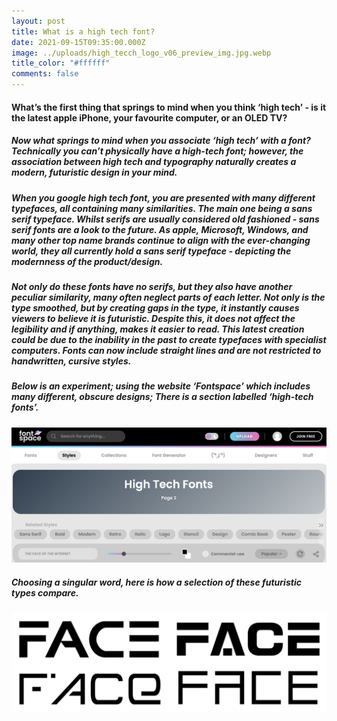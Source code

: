 ```yaml
---
layout: post
title: What is a high tech font?
date: 2021-09-15T09:35:00.000Z
image: ../uploads/high_tecch_logo_v06_preview_img.jpg.webp
title_color: "#ffffff"
comments: false
---
```

#### **What’s the first thing that springs to mind when you think ‘high tech’ - is it the latest apple iPhone, your favourite computer, or an OLED TV?**

##### Now what springs to mind when you associate ‘high tech’ with a font? Technically you can’t physically have a high-tech font; however, the association between high tech and typography naturally creates a modern, futuristic design in your mind.

##### When you google high tech font, you are presented with many different typefaces, all containing many similarities. The main one being a sans serif typeface. Whilst serifs are usually considered old fashioned - sans serif fonts are a look to the future. As apple, Microsoft, Windows, and many other top name brands continue to align with the ever-changing world, they all currently hold a sans serif typeface - depicting the modernness of the product/design.

##### Not only do these fonts have no serifs, but they also have another peculiar similarity, many often neglect parts of each letter. Not only is the type smoothed, but by creating gaps in the type, it instantly causes viewers to believe it is futuristic. Despite this, it does not affect the legibility and if anything, makes it easier to read. This latest creation could be due to the inability in the past to create typefaces with specialist computers. Fonts can now include straight lines and are not restricted to handwritten, cursive styles. 

##### Below is an experiment; using the website ‘Fontspace’ which includes many different, obscure designs; There is a section labelled ‘high-tech fonts’. 

![](../uploads/screenshot-2021-12-16-at-10.51.27.png)

##### Choosing a singular word, here is how a selection of these futuristic types compare. 

![](../uploads/screenshot-2021-12-16-at-10.56.17.png)